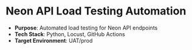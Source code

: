 # Neon API Load Testing Automation

- **Purpose**: Automated load testing for Neon API endpoints
- **Tech Stack**: Python, Locust, GitHub Actions
- **Target Environment**: UAT/prod